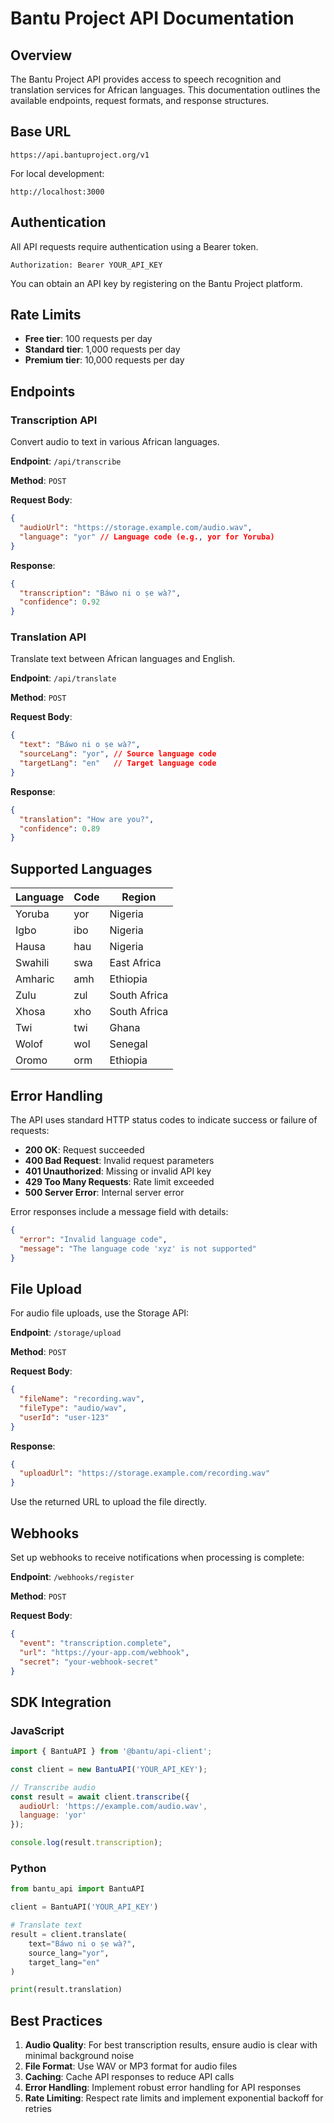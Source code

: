 # Bantu Project API Documentation

## Overview

The Bantu Project API provides access to speech recognition and translation services for African languages. This documentation outlines the available endpoints, request formats, and response structures.

## Base URL

```
https://api.bantuproject.org/v1
```

For local development:

```
http://localhost:3000
```

## Authentication

All API requests require authentication using a Bearer token.

```
Authorization: Bearer YOUR_API_KEY
```

You can obtain an API key by registering on the Bantu Project platform.

## Rate Limits

- **Free tier**: 100 requests per day
- **Standard tier**: 1,000 requests per day
- **Premium tier**: 10,000 requests per day

## Endpoints

### Transcription API

Convert audio to text in various African languages.

**Endpoint**: `/api/transcribe`

**Method**: `POST`

**Request Body**:

```json
{
  "audioUrl": "https://storage.example.com/audio.wav",
  "language": "yor" // Language code (e.g., yor for Yoruba)
}
```

**Response**:

```json
{
  "transcription": "Báwo ni o ṣe wà?",
  "confidence": 0.92
}
```

### Translation API

Translate text between African languages and English.

**Endpoint**: `/api/translate`

**Method**: `POST`

**Request Body**:

```json
{
  "text": "Báwo ni o ṣe wà?",
  "sourceLang": "yor", // Source language code
  "targetLang": "en"   // Target language code
}
```

**Response**:

```json
{
  "translation": "How are you?",
  "confidence": 0.89
}
```

## Supported Languages

| Language | Code | Region |
|----------|------|--------|
| Yoruba | yor | Nigeria |
| Igbo | ibo | Nigeria |
| Hausa | hau | Nigeria |
| Swahili | swa | East Africa |
| Amharic | amh | Ethiopia |
| Zulu | zul | South Africa |
| Xhosa | xho | South Africa |
| Twi | twi | Ghana |
| Wolof | wol | Senegal |
| Oromo | orm | Ethiopia |

## Error Handling

The API uses standard HTTP status codes to indicate success or failure of requests:

- **200 OK**: Request succeeded
- **400 Bad Request**: Invalid request parameters
- **401 Unauthorized**: Missing or invalid API key
- **429 Too Many Requests**: Rate limit exceeded
- **500 Server Error**: Internal server error

Error responses include a message field with details:

```json
{
  "error": "Invalid language code",
  "message": "The language code 'xyz' is not supported"
}
```

## File Upload

For audio file uploads, use the Storage API:

**Endpoint**: `/storage/upload`

**Method**: `POST`

**Request Body**:

```json
{
  "fileName": "recording.wav",
  "fileType": "audio/wav",
  "userId": "user-123"
}
```

**Response**:

```json
{
  "uploadUrl": "https://storage.example.com/recording.wav"
}
```

Use the returned URL to upload the file directly.

## Webhooks

Set up webhooks to receive notifications when processing is complete:

**Endpoint**: `/webhooks/register`

**Method**: `POST`

**Request Body**:

```json
{
  "event": "transcription.complete",
  "url": "https://your-app.com/webhook",
  "secret": "your-webhook-secret"
}
```

## SDK Integration

### JavaScript

```javascript
import { BantuAPI } from '@bantu/api-client';

const client = new BantuAPI('YOUR_API_KEY');

// Transcribe audio
const result = await client.transcribe({
  audioUrl: 'https://example.com/audio.wav',
  language: 'yor'
});

console.log(result.transcription);
```

### Python

```python
from bantu_api import BantuAPI

client = BantuAPI('YOUR_API_KEY')

# Translate text
result = client.translate(
    text="Báwo ni o ṣe wà?",
    source_lang="yor",
    target_lang="en"
)

print(result.translation)
```

## Best Practices

1. **Audio Quality**: For best transcription results, ensure audio is clear with minimal background noise
2. **File Format**: Use WAV or MP3 format for audio files
3. **Caching**: Cache API responses to reduce API calls
4. **Error Handling**: Implement robust error handling for API responses
5. **Rate Limiting**: Respect rate limits and implement exponential backoff for retries